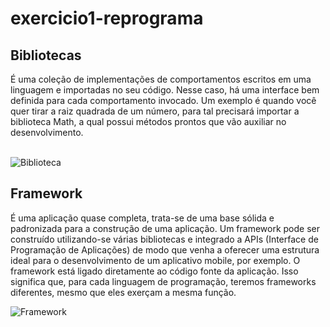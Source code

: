 # exercicio1-reprograma

## Bibliotecas
É uma coleção de implementações de comportamentos escritos em uma linguagem e importadas no seu código. Nesse caso, há uma interface bem definida para cada comportamento invocado. Um exemplo é quando você quer tirar a raiz quadrada de um número, para tal precisará importar a biblioteca Math, a qual possui métodos prontos que vão auxiliar no desenvolvimento.<br/><br/>

![Biblioteca](https://super.abril.com.br/wp-content/uploads/2018/04/bibliotecas.png?quality=70&strip=info&resize=680,453)


## Framework
É uma aplicação quase completa, trata-se de uma base sólida e padronizada para a construção de uma aplicação. Um framework pode ser construído utilizando-se várias bibliotecas e integrado a APIs (Interface de Programação de Aplicações) de modo que venha a oferecer uma estrutura ideal para o desenvolvimento de um aplicativo mobile, por exemplo.
O framework está ligado diretamente ao código fonte da aplicação. Isso significa que, para cada linguagem de programação, teremos frameworks diferentes, mesmo que eles exerçam a mesma função. 

![Framework](https://blog.cronapp.io/wp-content/uploads/2020/05/framworks-post.jpg)